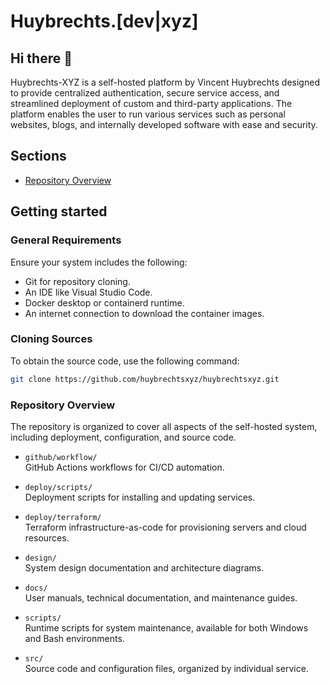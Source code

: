 # Huybrechts.[dev|xyz]

## Hi there 👋

Huybrechts-XYZ is a self-hosted platform by Vincent Huybrechts designed to provide centralized authentication, secure service access, and streamlined deployment of custom and third-party applications. The platform enables the user to run various services such as personal websites, blogs, and internally developed software with ease and security.

## Sections

- [Repository Overview](./docs/repository.md)

## Getting started

### General Requirements

Ensure your system includes the following:

- Git for repository cloning.
- An IDE like Visual Studio Code.
- Docker desktop or containerd runtime.
- An internet connection to download the container images.

### Cloning Sources

To obtain the source code, use the following command:

```bash
git clone https://github.com/huybrechtsxyz/huybrechtsxyz.git
```

### Repository Overview
The repository is organized to cover all aspects of the self-hosted system, including deployment, configuration, and source code.

- `github/workflow/`  
  GitHub Actions workflows for CI/CD automation.

- `deploy/scripts/`  
  Deployment scripts for installing and updating services.

- `deploy/terraform/`  
  Terraform infrastructure-as-code for provisioning servers and cloud resources.

- `design/`  
  System design documentation and architecture diagrams.

- `docs/`  
  User manuals, technical documentation, and maintenance guides.

- `scripts/`  
  Runtime scripts for system maintenance, available for both Windows and Bash environments.

- `src/`  
  Source code and configuration files, organized by individual service.
